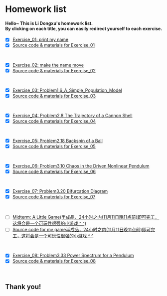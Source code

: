 # Homework list
#### Hello~  This is Li Dongxu's homework list.</br>By clicking on each title, you can easily redirect yourself to each exercise.

- [x] [Exercise_01: print my name](https://github.com/SoBeautifulRabbit/computational_physics_N2015301510021/tree/master/Exercise_01-%20print%20my%20name/README.md)
- [x] [Source code & materials for Exercise_01](https://github.com/SoBeautifulRabbit/computational_physics_N2015301510021/tree/master/Exercise_01-%20print%20my%20name)
</br>

- [x] [Exercise_02: make the name move](http://note.youdao.com/noteshare?id=2572a6ddbd67dd5ebe7779f438d5549c)
- [x] [Source code & materials for Exercise_02](https://github.com/SoBeautifulRabbit/computational_physics_N2015301510021/tree/master/Exercise_02-%20make%20the%20name%20move)
</br>

- [x] [Exercise_03: Problem1.6_A_Simple_Population_Model](http://note.youdao.com/noteshare?id=71be9b3147f8de35a7c83403fef3e943&sub=WEB8bf24e1af4dfb745d86be0a4d67ba03d)
- [x] [Source code & materials for Exercise_03](https://github.com/SoBeautifulRabbit/computational_physics_N2015301510021/tree/master/Exercise_03-Problem1.6_A_Simple_Population_Model)
</br>

- [x] [Exercise_04: Problem2.8 The Trajectory of a Cannon Shell](http://note.youdao.com/noteshare?id=d8570f0c5be621e06123c8d967340d87&sub=35B1B418669344A2B25E4FAA5A8EFAC5)
- [x] [Source code & materials for Exercise_04](https://github.com/SoBeautifulRabbit/computational_physics_N2015301510021/tree/master/Exercise_04-%20Problem2.8_The_Trajectory_of_a_Cannon_Shell)
</br>

- [x] [Exercise_05: Problem2.18 Backspin of a Ball](http://note.youdao.com/noteshare?id=1a051c3a4edf6da80abc9f736588a770&sub=738C6ED35CDD4A77BBB56568F66A41BA)
- [x] [Source code & materials for Exercise_05](https://github.com/SoBeautifulRabbit/computational_physics_N2015301510021/tree/master/Exercise_05-%20Problem2.18_Backspin_of_a_Ball)
</br>

- [x] [Exercise_06: Problem3.10 Chaos in the Driven Nonlinear Pendulum](http://note.youdao.com/noteshare?id=9c453927ab19b13bccbcfa630f0d4828&sub=B98837925E61495AAA96D62866939752)
- [x] [Source code & materials for Exercise_06](https://github.com/SoBeautifulRabbit/computational_physics_N2015301510021/tree/master/Exercise_06-%20Problem3.10_Chaos_in_the_Driven_Nonlinear_Pendulum)
</br>

- [x] [Exercise_07: Problem3.20 Bifurcation Diagram](http://note.youdao.com/noteshare?id=596b537faa1724930e60b0a0c33e79b0&sub=4471E339EC044A7C81433B55E8340118)
- [x] [Source code & materials for Exercise_07](https://github.com/SoBeautifulRabbit/computational_physics_N2015301510021/tree/master/Exercise_07-%20Problem3.20_Bifurcation_Diagram)
</br>

- [ ] [Midterm: A Little Game(半成品，24小时之内(11月11日晚11点前)即可完工，这将会是一个可玩性很强的小游戏 ^ ^)](https://github.com/SoBeautifulRabbit/computational_physics_N2015301510021/tree/master/Midterm_A_Little_Game)
- [ ] [Source code for my game半成品，24小时之内(11月11日晚11点前)即可完工，这将会是一个可玩性很强的小游戏 ^ ^](https://github.com/SoBeautifulRabbit/computational_physics_N2015301510021/tree/master/Midterm_A_Little_Game)
</br>

- [x] [Exercise_08: Problem3.33 Power Spectrum for a Pendulum](http://note.youdao.com/noteshare?id=c671d6ad22585eb46b97909941da34f6&sub=85F68E6EABD54B35AF301BEA328BE438)
- [x] [Source code & materials for Exercise_08](https://github.com/SoBeautifulRabbit/computational_physics_N2015301510021/tree/master/Exercise_08-%20Problem3.33_Power_Spectrum_for_a_pendulum)
</br>



## Thank you!
